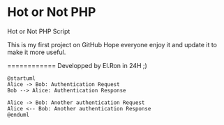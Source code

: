 Hot or Not PHP
============

Hot or Not PHP Script

This is my first project on GitHub
Hope everyone enjoy it 
and update it to make it more useful.

============
Developped by El.Ron in 24H ;)

```plantuml
@startuml
Alice -> Bob: Authentication Request
Bob --> Alice: Authentication Response

Alice -> Bob: Another authentication Request
Alice <-- Bob: Another authentication Response
@enduml
```

